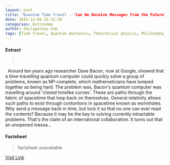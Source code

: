 ```yaml
---
layout: post
title: "Quantum Time Travel --"Can We Receive Messages from the Future?""
date: 2015-12-09 15:31:50
categories: Astronomy
author: dailygalaxy.com
tags: [Time travel, Quantum mechanics, Theoretical physics, Philosophy, Applied mathematics, Metaphysics, Cognitive science, Solid state engineering, Particle physics, Physical sciences, Science, Scientific theories, Modern physics, Mechanics, Physics]
---
```



#### Extract
>       Around ten years ago researcher Dave Bacon, now at Google, showed that a time-travelling quantum computer could quickly solve a group of problems, known as NP-complete, which mathematicians have lumped together as being hard. The problem was, Bacon's quantum computer was travelling around 'closed timelike curves'. These are paths through the fabric of spacetime that loop back on themselves. General relativity allows such paths to exist through contortions in spacetime known as wormholes. Why send a message back in time, but lock it so that no one can ever read the contents? Because it may be the key to solving currently intractable problems. That's the claim of an international collaboration. It turns out that an unopened messa...

#### Factsheet
>factsheet unavailable

[Visit Link](http://www.dailygalaxy.com/my_weblog/2015/12/quantum-time-travel-can-we-receive-messages-from-the-future.html)


